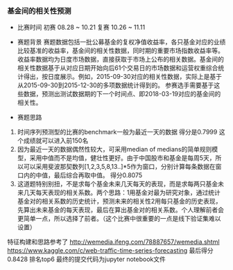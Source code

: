### 基金间的相关性预测
- 比赛时间
初赛 08.28 ~ 10.21
复赛 10.26 ~ 11.11

- 赛题背景
赛题数据包括一批公募基金的复权净值收益率，各只基金对应的业绩比较基准的收益率，基金间的相关性数据，同时期的重要市场指数收益率等。
收益率数据均为日度市场数据，直接获取于市场上公布的相关数据。基金间的相关性数据基于从对应日期开始向后61个交易日的市场数据和运营权重综合统计得出，按日度展示。例如，2015-09-30对应的相关性数据，实际上是基于从2015-09-30到2015-12-30的多项数据统计得到的。
参赛选手需要基于这些数据，预测出测试数据期的下一个时间点、即2018-03-19对应的基金间的相关性。

- 赛题思路
1. 时间序列预测型的比赛的benchmark一般为最近一天的数据 得分是0.7999 这个成绩就可以进入前150名
2. 因为最近一天的数据偶然性较大，可采用median of medians的简单规则模型，采用中值而不是均值，健壮性更好。由于中国股市和基金是每周5天，所以可以采用斐波那契数列[1,2,3,5,8,13..]*5作为窗口，分别计算每条数据在窗口内的中值，最后综合再取中值。 得分0.8075
3. 这道题特别别扭，不是求每个基金未来几天每天的表现，而是求每两只基金未来几天每天表现的相关系数。两个思路：1用基金对最为研究对象，通过统计基金对的相关系数的历史统计，预测未来的相关性2用每只基金的历史表现，先算出未来基金的每天表现，最后在算出基金对的相关系数。个人理解前者会更简单一点，所以选择了前者。（这个比赛中很重要的一点是线下验证集难以设置）

特征构建和思路参考了
http://wemedia.ifeng.com/78887657/wemedia.shtml
https://www.kaggle.com/c/web-traffic-time-series-forecasting
最后得分0.8428 排名top6
最终的提交代码为jupyter notebook文件

